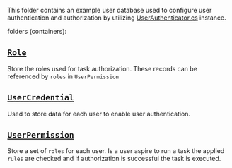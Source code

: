

This folder contains an example user database used to configure user authentication and authorization by utilizing
[UserAuthenticator.cs](../../../Json/Flow.Graph/UserAuth/UserDatabaseAuthenticator.cs) instance.

folders (containers):

## [`Role`](./Role)

Store the roles used for task authorization. These records can be referenced by `roles` in `UserPermission`


## [`UserCredential`](./UserCredential)

Used to store data for each user to enable user authentication.


## [`UserPermission`](./UserPermission)

Store a set of `roles` for each user. Is a user aspire to run a task the applied `rules` are checked
and if authorization is successful the task is executed.


